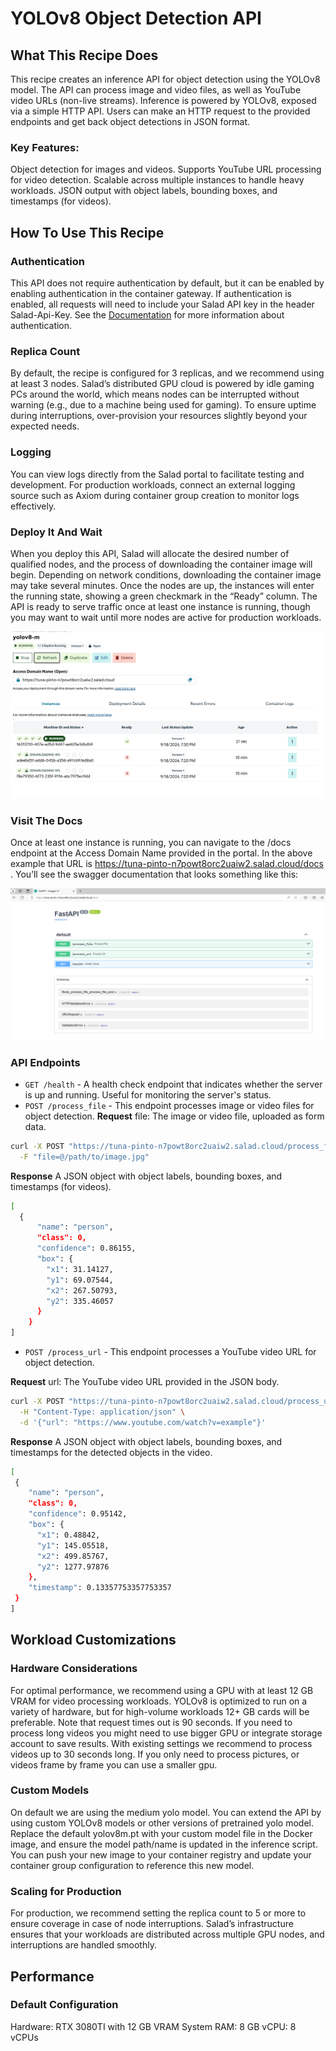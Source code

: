 # YOLOv8 Object Detection API

## What This Recipe Does

This recipe creates an inference API for object detection using the YOLOv8 model. The API can process image and video files, as well as YouTube video URLs (non-live streams). Inference is powered by YOLOv8, exposed via a simple HTTP API. Users can make an HTTP request to the provided endpoints and get back object detections in JSON format.

### Key Features:
Object detection for images and videos.
Supports YouTube URL processing for video detection.
Scalable across multiple instances to handle heavy workloads.
JSON output with object labels, bounding boxes, and timestamps (for videos).

## How To Use This Recipe

### Authentication
This API does not require authentication by default, but it can be enabled by enabling authentication in the container gateway. If authentication is enabled, all requests will need to include your Salad API key in the header Salad-Api-Key. See the [Documentation](https://docs.salad.com/container-engine/gateway/sending-requests#authenticated-requests) for more information about authentication.

### Replica Count
By default, the recipe is configured for 3 replicas, and we recommend using at least 3 nodes. Salad’s distributed GPU cloud is powered by idle gaming PCs around the world, which means nodes can be interrupted without warning (e.g., due to a machine being used for gaming). To ensure uptime during interruptions, over-provision your resources slightly beyond your expected needs.

### Logging
You can view logs directly from the Salad portal to facilitate testing and development. For production workloads, connect an external logging source such as Axiom during container group creation to monitor logs effectively.

### Deploy It And Wait
When you deploy this API, Salad will allocate the desired number of qualified nodes, and the process of downloading the container image will begin. Depending on network conditions, downloading the container image may take several minutes. Once the nodes are up, the instances will enter the running state, showing a green checkmark in the “Ready” column. The API is ready to serve traffic once at least one instance is running, though you may want to wait until more nodes are active for production workloads.

![](image.png)

### Visit The Docs
Once at least one instance is running, you can navigate to the /docs endpoint at the Access Domain Name provided in the portal. In the above example that URL is https://tuna-pinto-n7powt8orc2uaiw2.salad.cloud/docs . You’ll see the swagger documentation that looks something like this:

![](image-1.png)

### API Endpoints
- `GET /health` - A health check endpoint that indicates whether the server is up and running. Useful for monitoring the server's status.
- `POST /process_file` - This endpoint processes image or video files for object detection.
**Request**
file: The image or video file, uploaded as form data.

```bash
curl -X POST "https://tuna-pinto-n7powt8orc2uaiw2.salad.cloud/process_file" \
  -F "file=@/path/to/image.jpg"
```
**Response**
A JSON object with object labels, bounding boxes, and timestamps (for videos).

```bash
[
  {
      "name": "person",
      "class": 0,
      "confidence": 0.86155,
      "box": {
        "x1": 31.14127,
        "y1": 69.07544,
        "x2": 267.50793,
        "y2": 335.46057
      }
    }
]
```
- `POST /process_url` - This endpoint processes a YouTube video URL for object detection.

**Request**
url: The YouTube video URL provided in the JSON body.

```bash
curl -X POST "https://tuna-pinto-n7powt8orc2uaiw2.salad.cloud/process_url" \
  -H "Content-Type: application/json" \
  -d '{"url": "https://www.youtube.com/watch?v=example"}'
```

**Response**
A JSON object with object labels, bounding boxes, and timestamps for the detected objects in the video.

```bash
[
 {
    "name": "person",
    "class": 0,
    "confidence": 0.95142,
    "box": {
      "x1": 0.48842,
      "y1": 145.05518,
      "x2": 499.85767,
      "y2": 1277.97876
    },
    "timestamp": 0.13357753357753357
 }
]
```

## Workload Customizations
### Hardware Considerations
For optimal performance, we recommend using a GPU with at least 12 GB VRAM for video processing workloads. YOLOv8 is optimized to run on a variety of hardware, but for high-volume workloads 12+ GB cards will be preferable. Note that request times out is 90 seconds. If you need to process long videos you might need to use bigger GPU or integrate storage account to save results. With existing settings we recommend to process videos up to 30 seconds long. If you only need to process pictures, or videos frame by frame you can use a smaller gpu.

### Custom Models
On default we are using the medium yolo model. You can extend the API by using custom YOLOv8 models or other versions of pretrained yolo model. Replace the default yolov8m.pt with your custom model file in the Docker image, and ensure the model path/name is updated in the inference script. You can push your new image to your container registry and update your container group configuration to reference this new model.

### Scaling for Production
For production, we recommend setting the replica count to 5 or more to ensure coverage in case of node interruptions. Salad’s infrastructure ensures that your workloads are distributed across multiple GPU nodes, and interruptions are handled smoothly.

## Performance
### Default Configuration
Hardware: RTX 3080TI with 12 GB VRAM
System RAM: 8 GB
vCPU: 8 vCPUs

